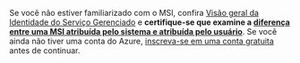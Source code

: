 Se você não estiver familiarizado com o MSI, confira [Visão geral da Identidade do Serviço Gerenciado](~/articles/active-directory/pp/msi-overview.md) e **certifique-se que examine a [diferença entre uma MSI atribuída pelo sistema e atribuída pelo usuário](~/articles/active-directory/pp/msi-overview.md#how-does-it-work)**. Se você ainda não tiver uma conta do Azure, [inscreva-se em uma conta gratuita](https://azure.microsoft.com/free/) antes de continuar.